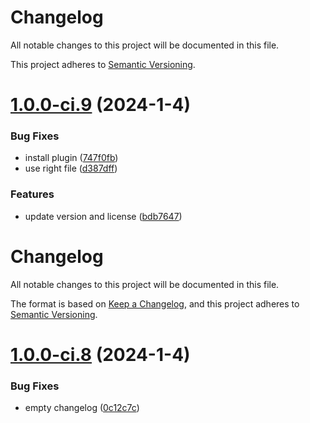 # Changelog

All notable changes to this project will be documented in this file.

This project adheres to [Semantic Versioning](https://semver.org/spec/v2.0.0.html).

# [1.0.0-ci.9](https://gitlab.laas.fr/rgodet1/tyr/compare/v1.0.0-ci.8...v1.0.0-ci.9) (2024-1-4)


### Bug Fixes

* install plugin ([747f0fb](https://gitlab.laas.fr/rgodet1/tyr/commit/747f0fb622167f7fefa252dc6e20bb54a0e32380))
* use right file ([d387dff](https://gitlab.laas.fr/rgodet1/tyr/commit/d387dfff34a516d3a4267c534a147d716bc842df))


### Features

* update version and license ([bdb7647](https://gitlab.laas.fr/rgodet1/tyr/commit/bdb76470e5aaaf146a8b51146bdd6a472ac448bf))

# Changelog

All notable changes to this project will be documented in this file.

The format is based on [Keep a Changelog](https://keepachangelog.com/en/1.0.0/),
and this project adheres to [Semantic Versioning](https://semver.org/spec/v2.0.0.html).

# [1.0.0-ci.8](https://gitlab.laas.fr/rgodet1/tyr/compare/v1.0.0-ci.7...v1.0.0-ci.8) (2024-1-4)


### Bug Fixes

* empty changelog ([0c12c7c](https://gitlab.laas.fr/rgodet1/tyr/commit/0c12c7c44524c483a56d6640b8f83ec1ba6588b5))
